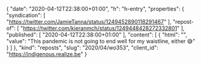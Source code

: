 {
  "date": "2020-04-12T22:38:00+01:00",
  "h": "h-entry",
  "properties": {
    "syndication": [
      "https://twitter.com/JamieTanna/status/1249452890118291467"
    ],
    "repost-of": [
      "https://twitter.com/kieranmch/status/1249448428272332801"
    ],
    "published": [
      "2020-04-12T22:38:00+01:00"
    ],
    "content": [
      {
        "html": "",
        "value": "This pandemic is not going to end well for my waistline, either 😅"
      }
    ]
  },
  "kind": "reposts",
  "slug": "2020/04/wo353",
  "client_id": "https://indigenous.realize.be"
}
